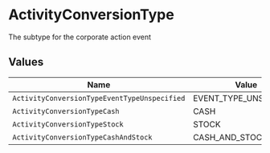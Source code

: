 # ActivityConversionType

The subtype for the corporate action event


## Values

| Name                                         | Value                                        |
| -------------------------------------------- | -------------------------------------------- |
| `ActivityConversionTypeEventTypeUnspecified` | EVENT_TYPE_UNSPECIFIED                       |
| `ActivityConversionTypeCash`                 | CASH                                         |
| `ActivityConversionTypeStock`                | STOCK                                        |
| `ActivityConversionTypeCashAndStock`         | CASH_AND_STOCK                               |